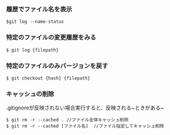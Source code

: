 ### 履歴でファイル名を表示

```
$git log --name-status
```

### 特定のファイルの変更履歴をみる

```
$ git log {filepath}
```

### 特定のファイルのみバージョンを戻す

```
$ git checkout {hash} {filepath}
```

### キャッシュの削除
.gitignoreが反映されない場合実行すると、反映される~ときがある~

```
$ git rm -r --cached . //ファイル全体キャッシュ削除
$ git rm -r --cached [ファイル名]  //ファイル指定してキャッシュ削除
```
